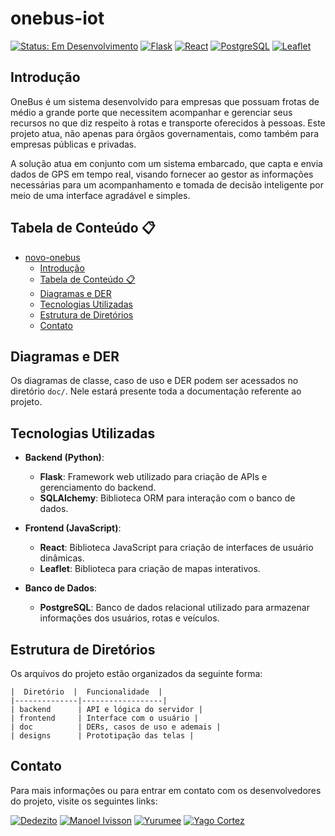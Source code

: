 # onebus-iot

[![Status: Em Desenvolvimento](https://img.shields.io/badge/Status-Em_Desenvolvimento-yellow.svg)](https://github.com/dedezito/OneBus)
[![Flask](https://img.shields.io/badge/-Flask-000000?logo=flask&logoColor=white&style=flat-square)](https://flask.palletsprojects.com/)
[![React](https://img.shields.io/badge/-React-61DAFB?logo=react&logoColor=white&style=flat-square)](https://reactjs.org/)
[![PostgreSQL](https://img.shields.io/badge/-PostgreSQL-336791?logo=postgresql&logoColor=white&style=flat-square)](https://www.postgresql.org/)
[![Leaflet](https://img.shields.io/badge/-Leaflet-199900?logo=leaflet&logoColor=white&style=flat-square)](https://leafletjs.com/)

## Introdução

OneBus é um sistema desenvolvido para empresas que possuam frotas de médio a grande porte que necessitem acompanhar e gerenciar seus recursos no que diz respeito à rotas e transporte oferecidos à pessoas. Este projeto atua, não apenas para órgãos governamentais, como também para empresas públicas e privadas.

A solução atua em conjunto com um sistema embarcado, que capta e envia dados de GPS em tempo real, visando fornecer ao gestor as informações necessárias para um acompanhamento e tomada de decisão inteligente por meio de uma interface agradável e simples.

## Tabela de Conteúdo 📋

- [novo-onebus](#novo-onebus)
  - [Introdução](#introdução)
  - [Tabela de Conteúdo 📋](#tabela-de-conteúdo-)
  - [Diagramas e DER](#diagramas-e-der)
  - [Tecnologias Utilizadas](#tecnologias-utilizadas)
  - [Estrutura de Diretórios](#estrutura-de-diretórios)
  - [Contato](#contato)

## Diagramas e DER
Os diagramas de classe, caso de uso e DER podem ser acessados no diretório `doc/`. Nele estará presente toda a documentação referente ao projeto.

## Tecnologias Utilizadas

- **Backend (Python)**:
  - **Flask**: Framework web utilizado para criação de APIs e gerenciamento do backend.
  - **SQLAlchemy**: Biblioteca ORM para interação com o banco de dados.

- **Frontend (JavaScript)**:
  - **React**: Biblioteca JavaScript para criação de interfaces de usuário dinâmicas.
  - **Leaflet**: Biblioteca para criação de mapas interativos.

- **Banco de Dados**:
  - **PostgreSQL**: Banco de dados relacional utilizado para armazenar informações dos usuários, rotas e veículos.

## Estrutura de Diretórios

Os arquivos do projeto estão organizados da seguinte forma:

    |  Diretório  |  Funcionalidade  |
    |--------------|------------------|
    | backend      | API e lógica do servidor |
    | frontend     | Interface com o usuário |
    | doc          | DERs, casos de uso e ademais |
    | designs      | Prototipação das telas |

<!-- - **backend**:
  - `app.py`: Arquivo principal para iniciar o servidor Flask.
  - `models.py`: Definições dos modelos de dados.
  - `routes.py`: Rotas da aplicação.

- **frontend**:
  - `src/`: Contém os componentes React, estilos e utilitários.
  - `public/`: Arquivos públicos como ícones e imagens. -->


## Contato

Para mais informações ou para entrar em contato com os desenvolvedores do projeto, visite os seguintes links:

[![Dedezito](https://img.shields.io/badge/GitHub-Dedezito-black?style=flat-square&logo=github)](https://github.com/dedezito)
[![Manoel Ivisson](https://img.shields.io/badge/GitHub-Manoel_Ivisson-black?style=flat-square&logo=github)](https://github.com/ManoelIvisson)
[![Yurumee](https://img.shields.io/badge/GitHub-Yurumee-black?style=flat-square&logo=github)](https://github.com/Yurumee)
[![Yago Cortez](https://img.shields.io/badge/GitHub-Yago_Cortez-black?style=flat-square&logo=github)](https://github.com/Yagowc1)

